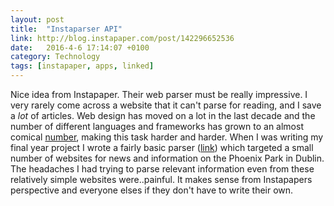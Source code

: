 ```yaml
---
layout: post
title:  "Instaparser API"
link: http://blog.instapaper.com/post/142296652536
date:   2016-4-6 17:14:07 +0100
category: Technology
tags: [instapaper, apps, linked]
---
```


Nice idea from Instapaper. Their web parser must be really impressive. I very rarely come across a website that it can't parse for reading, and I save a *lot* of articles. Web design has moved on a lot in the last decade and the number of different languages and frameworks has grown to an almost comical [number][webweb], making this task harder and harder. When I was writing my final year project I wrote a fairly basic parser ([link][ppparse]) which targeted a small number of websites for news and information on the Phoenix Park in Dublin. The headaches I had trying to parse relevant information even from these relatively simple websites were..painful. It makes sense from Instapapers perspective and everyone elses if they don't have to write their own. 

[ppparse]:https://github.com/colmulhall/FYP-Web-Coding
[webweb]:https://en.wikipedia.org/wiki/Comparison_of_web_frameworks